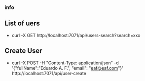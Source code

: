 ### info

## List of uers
- curl -X GET  http://localhost:7071/api/users-search?search=xxx

## Create User
- curl -X POST -H "Content-Type: application/json" -d '{"fullName":"Eduardo A. F.", "email": "eaf@eaf.com"}' http://localhost:7071/api/user-create
